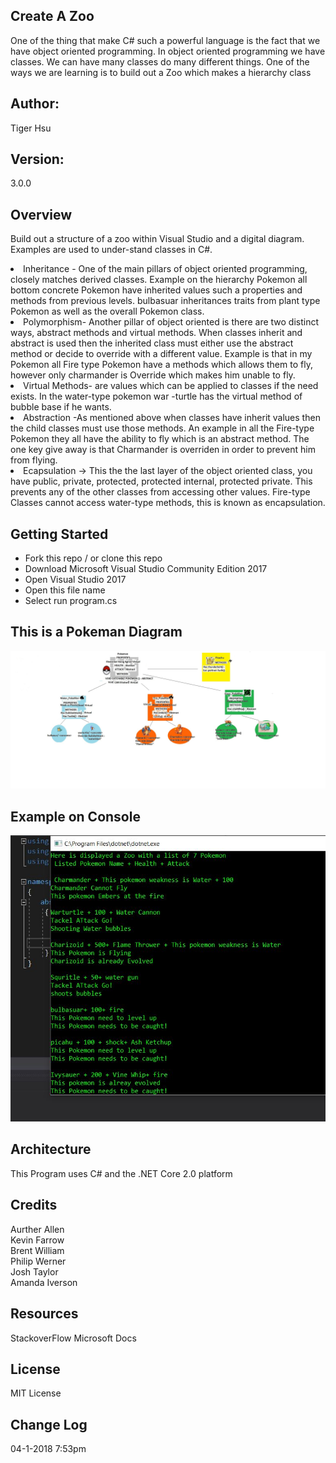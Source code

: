 ## Create A Zoo
One of the thing that make C# such a powerful language is the fact that we have object oriented programming. In object oriented programming we have classes. We can have many classes do many different things. One of the ways we are learning is to build out a Zoo which makes a hierarchy class

## Author:
Tiger Hsu

## Version:
3.0.0 

## Overview
Build out a structure of a zoo within Visual Studio and a digital diagram.
Examples are used to under-stand classes in C#.

<li> Inheritance - One of the main pillars of object oriented programming, closely matches derived classes. Example on the hierarchy Pokemon all bottom concrete Pokemon have inherited values such a properties and methods from previous levels. bulbasuar inheritances traits from plant type Pokemon as well as the overall Pokemon class. <br>

<li> Polymorphism- Another pillar of object oriented is there are two distinct ways, abstract methods and virtual methods. When classes inherit and abstract is used then the inherited class must either use the abstract method or decide to override with a different value.
Example is that in my Pokemon all Fire type Pokemon have a methods which allows them to fly, however only charmander is Override which makes him unable to fly.<br>
<li>Virtual Methods- are values which can be applied to classes if the need exists. In the water-type pokemon war -turtle has the virtual method of bubble base if he wants. <br>

<li> Abstraction -As mentioned above when classes have inherit values then the child classes must use those methods. An example in all the Fire-type Pokemon they all have the ability to fly which is an abstract method. The one key give away is that Charmander is overriden in order to prevent him from flying.
  
<li> Ecapsulation -> This the the last layer of the object oriented class, you have public, private, protected, protected internal, protected private. This prevents any of the other classes from accessing other values.  Fire-type Classes cannot access water-type methods, this is known as encapsulation. 

## Getting Started
- Fork this repo / or clone this repo
- Download Microsoft Visual Studio Community Edition 2017
- Open Visual Studio 2017
- Open this file name 
- Select run program.cs

## This is a Pokeman Diagram

![alt text](/Zoo/PokeMan.jpg)

## Example on Console

![alt text](/Zoo/Pokemanexample.JPG)

## Architecture
This  Program uses C# and the .NET Core 2.0 platform

## Credits
Aurther Allen <br>
Kevin Farrow <br>
Brent William <br>
Philip Werner <br>
Josh Taylor <br>
Amanda Iverson <br>

## Resources
StackoverFlow
Microsoft Docs

## License
MIT License

## Change Log

04-1-2018 7:53pm
